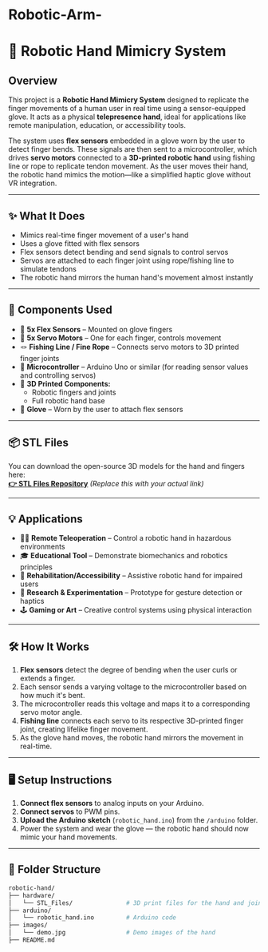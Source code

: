 # Robotic-Arm-
# 🤖 Robotic Hand Mimicry System

## Overview

This project is a **Robotic Hand Mimicry System** designed to replicate the finger movements of a human user in real time using a sensor-equipped glove. It acts as a physical **telepresence hand**, ideal for applications like remote manipulation, education, or accessibility tools.

The system uses **flex sensors** embedded in a glove worn by the user to detect finger bends. These signals are then sent to a microcontroller, which drives **servo motors** connected to a **3D-printed robotic hand** using fishing line or rope to replicate tendon movement. As the user moves their hand, the robotic hand mimics the motion—like a simplified haptic glove without VR integration.

---

## ✨ What It Does

- Mimics real-time finger movement of a user's hand
- Uses a glove fitted with flex sensors
- Flex sensors detect bending and send signals to control servos
- Servos are attached to each finger joint using rope/fishing line to simulate tendons
- The robotic hand mirrors the human hand's movement almost instantly

---

## 🧩 Components Used

- 🧤 **5x Flex Sensors** – Mounted on glove fingers
- 🤖 **5x Servo Motors** – One for each finger, controls movement
- 🪢 **Fishing Line / Fine Rope** – Connects servo motors to 3D printed finger joints
- 🧠 **Microcontroller** – Arduino Uno or similar (for reading sensor values and controlling servos)
- 🧱 **3D Printed Components:**
  - Robotic fingers and joints
  - Full robotic hand base
- 🧤 **Glove** – Worn by the user to attach flex sensors

---

## 📦 STL Files

You can download the open-source 3D models for the hand and fingers here:  
**[👉 STL Files Repository](https://your-link-here.com)** *(Replace this with your actual link)*

---

## 💡 Applications

- 👩‍🔬 **Remote Teleoperation** – Control a robotic hand in hazardous environments
- 🎓 **Educational Tool** – Demonstrate biomechanics and robotics principles
- 🧠 **Rehabilitation/Accessibility** – Assistive robotic hand for impaired users
- 🔬 **Research & Experimentation** – Prototype for gesture detection or haptics
- 🕹️ **Gaming or Art** – Creative control systems using physical interaction

---

## 🛠️ How It Works

1. **Flex sensors** detect the degree of bending when the user curls or extends a finger.
2. Each sensor sends a varying voltage to the microcontroller based on how much it's bent.
3. The microcontroller reads this voltage and maps it to a corresponding servo motor angle.
4. **Fishing line** connects each servo to its respective 3D-printed finger joint, creating lifelike finger movement.
5. As the glove hand moves, the robotic hand mirrors the movement in real-time.

---

## 🖥️ Setup Instructions

1. **Connect flex sensors** to analog inputs on your Arduino.
2. **Connect servos** to PWM pins.
3. **Upload the Arduino sketch** (`robotic_hand.ino`) from the `/arduino` folder.
4. Power the system and wear the glove — the robotic hand should now mimic your hand movements.

---

## 📁 Folder Structure

```bash
robotic-hand/
├── hardware/
│   └── STL_Files/               # 3D print files for the hand and joints
├── arduino/
│   └── robotic_hand.ino         # Arduino code
├── images/
│   └── demo.jpg                 # Demo images of the hand
├── README.md

